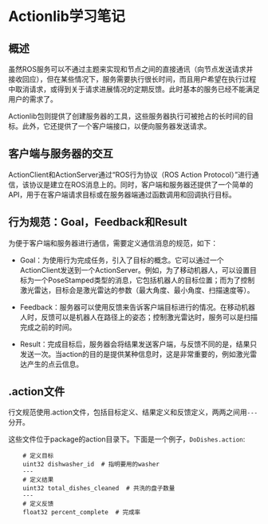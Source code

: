 # Actionlib学习笔记

## 概述

虽然ROS服务可以不通过主题来实现和节点之间的直接通讯（向节点发送请求并接收回应），但在某些情况下，服务需要执行很长时间，而且用户希望在执行过程中取消请求，或得到关于请求进展情况的定期反馈。此时基本的服务已经不能满足用户的需求了。

Actionlib包则提供了创建服务器的工具，这些服务器执行可被抢占的长时间的目标。此外，它还提供了一个客户端接口，以便向服务器发送请求。

## 客户端与服务器的交互

ActionClient和ActionServer通过“ROS行为协议（ROS Action Protocol）”进行通信，该协议是建立在ROS消息上的。同时，客户端和服务器还提供了一个简单的API，用于在客户端请求目标或在服务器端通过函数调用和回调执行目标。


## 行为规范：Goal，Feedback和Result

为便于客户端和服务器进行通信，需要定义通信消息的规范，如下：

- Goal：为使用行为完成任务，引入了目标的概念。它可以通过一个ActionClient发送到一个ActionServer。例如，为了移动机器人，可以设置目标为一个PoseStamped类型的消息，它包括机器人的目标位置；而为了控制激光雷达，目标会是激光雷达的参数（最大角度、最小角度、扫描速度等）。

- Feedback：服务器可以使用反馈来告诉客户端目标进行的情况。在移动机器人时，反馈可以是机器人在路径上的姿态；控制激光雷达时，服务可以是扫描完成之前的时间。

- Result：完成目标后，服务器会将结果发送客户端，与反馈不同的是，结果只发送一次。当action的目的是提供某种信息时，这是非常重要的，例如激光雷达产生的点云信息。

## .action文件

行文规范使用.action文件，包括目标定义、结果定义和反馈定义，两两之间用`---`分开。

这些文件位于package的action目录下。下面是一个例子，`DoDishes.action`:
```
    # 定义目标
    uint32 dishwasher_id  # 指明要用的washer
    ---
    # 定义结果
    uint32 total_dishes_cleaned  # 共洗的盘子数量
    ---
    # 定义反馈
    float32 percent_complete  # 完成率
```



